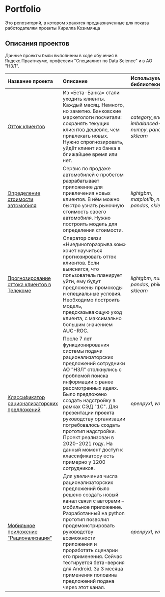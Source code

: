 # Portfolio
Это репозиторий, в котором хранятся предназначенные для показа работодателям проекты Кирилла Козимянца

## Описания проектов

Данные проекты были выполнены в ходе обучения в Яндекс.Практикуме, профессии "Специалист по Data Science" и в АО "НЗЛ".

| Название проекта | Описание | Используемые библиотеки | 
| :---------------------- | :---------------------- | :---------------------- |
| [Отток клиентов](exodus_of_bank_customers) | Из «Бета-Банка» стали уходить клиенты. Каждый месяц. Немного, но заметно. Банковские маркетологи посчитали: сохранять текущих клиентов дешевле, чем привлекать новых. Нужно спрогнозировать, уйдёт клиент из банка в ближайшее время или нет. | *category_encoders*, *imbalanced-learn*, *numpy*, *pandas*, *sklearn* |
| [Определение стоимости автомобиля](car_price) | Сервис по продаже автомобилей с пробегом  разрабатывает приложение для привлечения новых клиентов. В нём можно быстро узнать рыночную стоимость своего автомобиля. Нужно построить модель для определения стоимости. | *lightgbm*, *matplotlib*, *numpy*, *pandas*, *sklearn* |
| [Прогнозирование оттока клиентов в Телекоме](exodus_of_telecom_customers) | Оператор связи «Ниединогоразрыва.ком» хочет научиться прогнозировать отток клиентов. Если выяснится, что пользователь планирует уйти, ему будут предложены промокоды и специальные условия. Необходимо построить модель, предсказывающую уход клиента, с максимально большим значением AUC-ROC. | *lightgbm*, *numpy*, *pandas*, *phik*, *sklearn* |
| [Классификатор рационализаторских предложений](idea_classifier) | После 7 лет функционирования системы подачи рационализаторских предложений сотрудники АО "НЗЛ" столкнулись с проблемой поиска информации о ранее рассмотренных идеях. Было предложено создать надстройку в рамках СЭД "1С". Для презентации проекта руководству организации потребовалось создать прототип надстройки. Проект реализован в 2020-2021 году. На данный момент доступ к классификатору есть примерно у 1200 сотрудников. | *openpyxl*, *wx* |
| [Мобильное приложение "Рационализация"](mobile_rp) | Для увеличения числа рационализаторских предложений было решено создать новый канал связи с авторами – мобильное приложение. Разработанный на python прототип позволил продемонстрировать руководству возможности приложения и проработать сценарии его применения. Сейчас тестируется бета-версия для Android. За 3 месяца применения половина предложений подана через этот канал. | *openpyxl*, *wx* |
